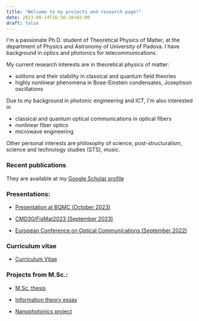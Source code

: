 ```yaml
---
title: "Welcome to my projects and research page!"
date: 2023-08-14T16:56:10+02:00
draft: false
---
```


 I'm a passionate Ph.D. student of Theoretical Physics of Matter, at the department of Physics and Astronomy of University of Padova.
I have background in optics and photonics for telecommunications.

My current research interests are in theoretical physics of matter: 
- solitons and their stability in classical and quantum field theories 
- highly nonlinear phenomena in Bose-Einstein condensates, Josephson oscillations

Due to my background in photonic engineering and ICT, I'm also interested in 
- classical and quantum optical communications in optical fibers
- nonlinear fiber optics
- microwave engineering

Other personal interests are philosophy of science, post-structuralism, science and technology studies (STS), music.

### Recent publications

They are available at my [Google Scholar profile](https://scholar.google.it/citations?user=zZfA3VcAAAAJ&hl=en&oi=ao) 

### Presentations:

- [Presentation at BQMC (October 2023)](../docs/cmd30.pdf)

- [CMD30/FisMat2023 (September 2023)](../docs/cmd30.pdf)

- [European Conference on Optical Communications (September 2022)](../docs/ecoc.pdf)

### Curriculum vitae
- [Curriculum Vitae](../docs/CV.pdf)

### Projects from M.Sc.:

- [M.Sc. thesis](../docs/Lorenzi_NLIN_BW.pdf)

- [Information theory essay](../docs/IT_essay_Francesco_Lorenzi.pdf)

- [Nanophotonics project](../docs/Nanophotonics.pdf)